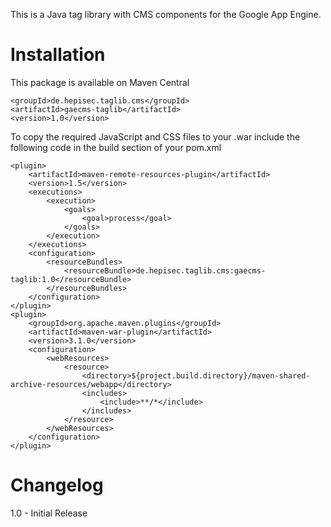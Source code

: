 This is a Java tag library with CMS components for the Google App Engine.

Installation
============

This package is available on Maven Central

    <groupId>de.hepisec.taglib.cms</groupId>
    <artifactId>gaecms-taglib</artifactId>
    <version>1.0</version>

To copy the required JavaScript and CSS files to your .war include the following code in the build section of your pom.xml

    <plugin>
        <artifactId>maven-remote-resources-plugin</artifactId>
        <version>1.5</version>
        <executions>
            <execution>
                <goals>
                    <goal>process</goal>
                </goals>
            </execution>
        </executions>
        <configuration>
            <resourceBundles>
                <resourceBundle>de.hepisec.taglib.cms:gaecms-taglib:1.0</resourceBundle>
            </resourceBundles>
        </configuration>
    </plugin>                                    
    <plugin> 
        <groupId>org.apache.maven.plugins</groupId> 
        <artifactId>maven-war-plugin</artifactId>
        <version>3.1.0</version> 
        <configuration> 
            <webResources> 
                <resource> 
                    <directory>${project.build.directory}/maven-shared-archive-resources/webapp</directory> 
                    <includes> 
                        <include>**/*</include> 
                    </includes> 
                </resource> 
            </webResources> 
        </configuration> 
    </plugin>             


Changelog
=========

1.0 - Initial Release
